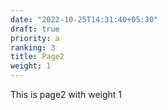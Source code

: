 ```yaml
---
date: "2022-10-25T14:31:40+05:30"
draft: true
priority: a
ranking: 3
title: Page2
weight: 1
---
```


This is page2 with weight 1
